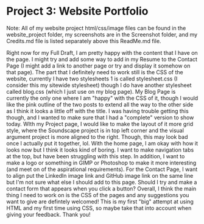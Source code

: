 # Project 3: Website Portfolio

Note: All of my website project html/css/image files can be found in the website_project folder, my screenshots are in the Screenshot folder, and my Credits.md file is listed separately above this ReadMe.md file.

Right now for my Full Draft, I am pretty happy with the content that I have on the page. I might try and add some way to add in my Resume to the Contact Page (I might add a link to another page or try and display it somehow on that page). The part that I definitely need to work still is the CSS of the website, currently I have two stylesheets 1 is called stylesheet.css (I consider this my sitewide stylesheet) though I do have another stylesheet called blog.css (which I just use on my blog page). My Blog Page is currently the only one where I am "happy" with the CSS of it, though I would like the pink outline of the two posts to extend all the way to the other side as I think it looks a little off with the title. I was having trouble getting this though, and I wanted to make sure that I had a "complete" version to show today. WIth my Project page, I would like to make the layout of it more grid style, where the Soundscape project is in top left corner and the visual argument project is more aligned to the right. Though, this may look bad once I actually put it together, lol. With the home page, I am okay with how it looks now but I think it looks kind of boring. I want to make navigation tabs at the top, but have been struggling with this step. In addition, I want to make a logo or something in GIMP or Photoshop to make it more interesting (and meet on of the aspirational requirements). For the Contact Page, I want to align put the LinkedIn image link and GitHub image link on the same line but I'm not sure what else I should add to this page. Should I try and make a contact form that appears when you click a button? Overall, I think the main thing I need to work on is the CSS of the pages and any suggestions you want to give are defintely welcomed! This is my first "big" attempt at using HTML and my first time using CSS, so maybe take that into account when giving your feedback. Thank you!

